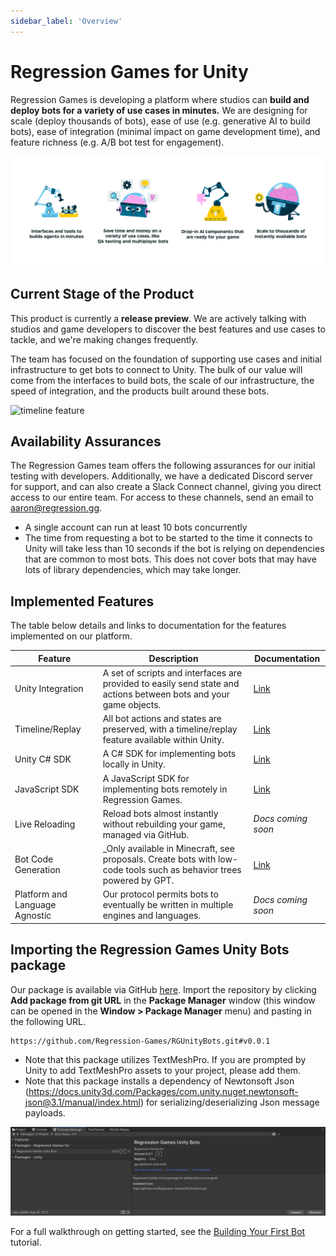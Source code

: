 ```yaml
---
sidebar_label: 'Overview'
---
```


# Regression Games for Unity

Regression Games is developing a platform where studios can **build and deploy bots for a variety of use cases in minutes.** We are designing for scale (deploy thousands of bots), ease of use (e.g. generative AI to build bots), ease of integration (minimal impact on game development time), and feature richness (e.g. A/B bot test for engagement).

![vision](./img/vision.png)

## Current Stage of the Product

This product is currently a **release preview**. We are actively talking with studios and game developers to discover the best features and use cases to tackle, and we're making changes frequently.

The team has focused on the foundation of supporting use cases and initial infrastructure to get bots to connect to Unity. The bulk
of our value will come from the interfaces to build bots, the scale of our infrastructure, the speed of integration, and the products
built around these bots.

![timeline feature](./session-insights/img/replay/timeline.png)

## Availability Assurances

The Regression Games team offers the following assurances for our initial testing with developers. Additionally, we have a dedicated Discord server for support, and can also create a Slack Connect channel, giving you direct access to our entire team. For access to
these channels, send an email to [aaron@regression.gg](mailto:aaron@regression.gg).

* A single account can run at least 10 bots concurrently
* The time from requesting a bot to be started to the time it connects to Unity will take less than 10 seconds if the bot is relying on dependencies that are common to most bots. This does not cover bots that may have lots of library dependencies, which may take longer.

## Implemented Features

The table below details and links to documentation for the features implemented on our platform.

| **Feature**                    | **Description**                                                                                                     | **Documentation**                                    |
|--------------------------------|---------------------------------------------------------------------------------------------------------------------|------------------------------------------------------|
| Unity Integration              | A set of scripts and interfaces are provided to easily send state and actions between bots and your game objects.   | [Link](./RGBotSpawnManager)                          |
| Timeline/Replay                | All bot actions and states are preserved, with a timeline/replay feature available within Unity.                    | [Link](./in-editor-replay)                           |
| Unity C# SDK                   | A C# SDK for implementing bots locally in Unity.                                                                    | [Link](./creating-bots/csharp/configuration)         |
| JavaScript SDK                 | A JavaScript SDK for implementing bots remotely in Regression Games.                                                | [Link](./creating-bots/javascript/configuration)     |
| Live Reloading                 | Reload bots almost instantly without rebuilding your game, managed via GitHub.                                      | _Docs coming soon_                                   |
| Bot Code Generation            | _Only available in Minecraft, see proposals. Create bots with low-code tools such as behavior trees powered by GPT. | [Link](../../../players/creating-bots/agent-builder) |
| Platform and Language Agnostic | Our protocol permits bots to eventually be written in multiple engines and languages.                               | _Docs coming soon_                                   |  

## Importing the Regression Games Unity Bots package

Our package is available via GitHub [here](https://github.com/Regression-Games/RGUnityBots). Import the repository by 
clicking **Add package from git URL** in the **Package Manager** window (this window can be opened
in the **Window > Package Manager** menu) and pasting in the following URL.

```
https://github.com/Regression-Games/RGUnityBots.git#v0.0.1
```

- Note that this package utilizes TextMeshPro.  If you are prompted by Unity to add TextMeshPro assets to your project, please add them.
- Note that this package installs a dependency of Newtonsoft Json (https://docs.unity3d.com/Packages/com.unity.nuget.newtonsoft-json@3.1/manual/index.html) for serializing/deserializing Json message payloads.

![Screenshot of the package imported into the project](tutorials/img/building-your-first-bot/tutorial-1-package.png)

For a full walkthrough on getting started, see the [Building Your First Bot](tutorials/building-your-first-bot) tutorial.